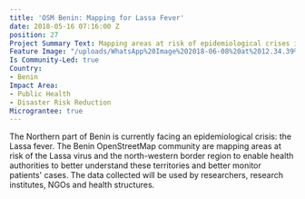 ```yaml
---
title: 'OSM Benin: Mapping for Lassa Fever'
date: 2018-05-16 07:16:00 Z
position: 27
Project Summary Text: Mapping areas at risk of epidemiological crises in Benin
Feature Image: "/uploads/WhatsApp%20Image%202018-06-08%20at%2012.34.39%20PM%20(2).jpeg"
Is Community-Led: true
Country:
- Benin
Impact Area:
- Public Health
- Disaster Risk Reduction
Micrograntee: true
---
```


The Northern part of Benin is currently facing an epidemiological crisis: the Lassa fever. The Benin OpenStreetMap community are mapping areas at risk of the Lassa virus and the north-western border region to enable health authorities to better understand these territories and better monitor patients' cases. The data collected will be used by researchers, research institutes, NGOs and health structures.